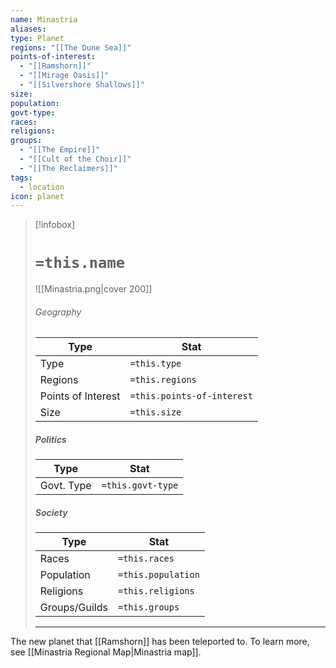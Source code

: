 ```yaml
---
name: Minastria
aliases: 
type: Planet
regions: "[[The Dune Sea]]"
points-of-interest:
  - "[[Ramshorn]]"
  - "[[Mirage Oasis]]"
  - "[[Silvershore Shallows]]"
size: 
population: 
govt-type: 
races: 
religions: 
groups:
  - "[[The Empire]]"
  - "[[Cult of the Choir]]"
  - "[[The Reclaimers]]"
tags:
  - location
icon: planet
---
```

> [!infobox]
> # `=this.name`
> ![[Minastria.png|cover 200]]
> ###### Geography
> | Type | Stat |
> | ---- | ---- |
> | Type | `=this.type` |
> | Regions | `=this.regions` |
> | Points of Interest | `=this.points-of-interest` |
> |  Size    | `=this.size`   |
> 
> ##### Politics
> | Type | Stat |
> | ---- | ---- |
> | Govt. Type | `=this.govt-type` |
> 
> ##### Society
> | Type | Stat |
> | ---- | ---- |
> | Races | `=this.races` |
> | Population | `=this.population` |
> | Religions | `=this.religions` |
> | Groups/Guilds | `=this.groups`|
> ---

The new planet that [[Ramshorn]] has been teleported to. To learn more, see [[Minastria Regional Map|Minastria map]].
